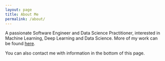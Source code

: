```yaml
---
layout: page
title: About Me
permalink: /about/
---
```


A passionate Software Engineer and Data Science Practitioner, interested in Machine Learning, Deep Learning and Data Science.
More of my work can be found [here](https://github.com/mani2106/Competition-Notebooks).

You can also contact me with information in the bottom of this page.
